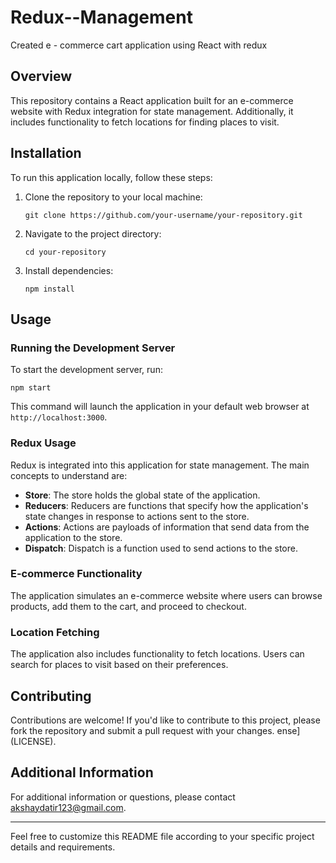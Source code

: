 # Redux--Management
Created e - commerce cart application using React with redux


## Overview

This repository contains a React application built for an e-commerce website with Redux integration for state management. Additionally, it includes functionality to fetch locations for finding places to visit.

## Installation

To run this application locally, follow these steps:

1. Clone the repository to your local machine:

    ```
    git clone https://github.com/your-username/your-repository.git
    ```

2. Navigate to the project directory:

    ```
    cd your-repository
    ```

3. Install dependencies:

    ```
    npm install
    ```

## Usage

### Running the Development Server

To start the development server, run:

```
npm start
```

This command will launch the application in your default web browser at `http://localhost:3000`.

### Redux Usage

Redux is integrated into this application for state management. The main concepts to understand are:

- **Store**: The store holds the global state of the application.
- **Reducers**: Reducers are functions that specify how the application's state changes in response to actions sent to the store.
- **Actions**: Actions are payloads of information that send data from the application to the store.
- **Dispatch**: Dispatch is a function used to send actions to the store.

### E-commerce Functionality

The application simulates an e-commerce website where users can browse products, add them to the cart, and proceed to checkout.

### Location Fetching

The application also includes functionality to fetch locations. Users can search for places to visit based on their preferences.

## Contributing

Contributions are welcome! If you'd like to contribute to this project, please fork the repository and submit a pull request with your changes.
ense](LICENSE).

## Additional Information

For additional information or questions, please contact [akshaydatir123@gmail.com](mailto:akshaydatir123@gmail.com).

---

Feel free to customize this README file according to your specific project details and requirements.

